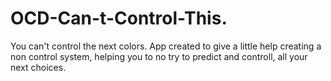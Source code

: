 # OCD-Can-t-Control-This.
You can't control the next colors. App created to give a little help creating a non control system, helping you to no try to predict and controll, all your next choices.
